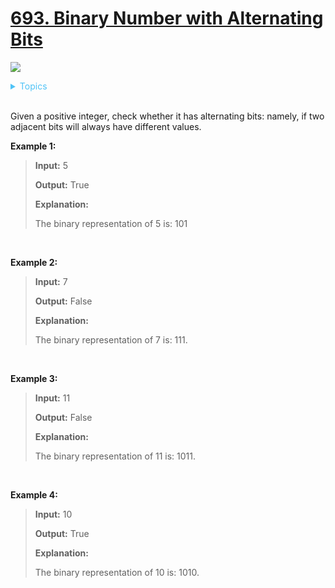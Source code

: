 # [693. Binary Number with Alternating Bits](https://leetcode.com/problems/binary-number-with-alternating-bits/description/)

![](https://img.shields.io/badge/Difficulty-Easy-green.svg)

<details>
<summary style="color:#4FC3F7">Topics</summary>

* [`Bit Manipulation`](https://leetcode.com/tag/bit-manipulation/)

</details>
<br />

Given a positive integer, check whether it has alternating bits: namely, if two adjacent bits will always have different values.

**Example 1:**

>**Input:** 5
>
>**Output:** True
>
>**Explanation:**
>
>The binary representation of 5 is: 101


<br/>

**Example 2:**

>**Input:** 7
>
>**Output:** False
>
>**Explanation:**
>
>The binary representation of 7 is: 111.

<br/>

**Example 3:**

>**Input:** 11
>
>**Output:** False
>
>**Explanation:**
>
>The binary representation of 11 is: 1011.

<br/>

**Example 4:**

>**Input:** 10
>
>**Output:** True
>
>**Explanation:**
>
>The binary representation of 10 is: 1010.